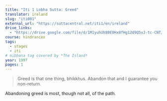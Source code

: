 ```yaml
---
title: "Iti 1 Lobha Sutta: Greed"
translator: ireland
slug: "iti001"
external_url: "https://suttacentral.net/iti1/en/ireland"
drive_links:
  - "https://drive.google.com/file/d/1M1yuhUh80E0Hx8fHg12d9Q5xJ-tc-CNT/view?usp=drivesdk"
course: hindrances
tags:
  - stages
  - iti
# nibbana tag covered by *The Island*
year: 1997
pages: 1
---
```


> Greed is that one thing, bhikkhus.
Abandon that and I guarantee you non-return.

Abandoning greed is most, though not all, of the path.

